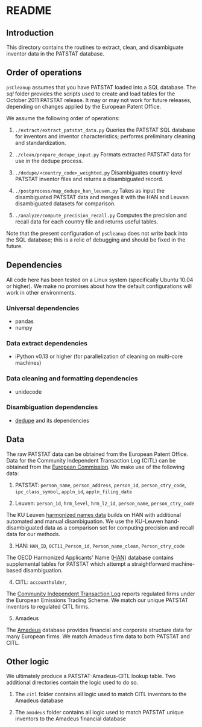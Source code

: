 README
=================

Introduction
---------------

This directory contains the routines to extract, clean, and disambiguate inventor data in the PATSTAT database. 


Order of operations
-------------------

`psCleanup` assumes that you have PATSTAT loaded into a SQL database. The *sql* folder provides the scripts used to create and load tables for the October 2011 PATSTAT release. It may or may not work for future releases, depending on changes applied by the European Patent Office. 

We assume the following order of operations:

1. `./extract/extract_patstat_data.py`
Queries the PATSTAT SQL database for inventors and inventor characteristics; performs preliminary cleaning and standardization.

2. `./clean/prepare_dedupe_input.py`
Formats extracted PATSTAT data for use in the dedupe process.

3. `./dedupe/<country_code>_weighted.py`
Disambiguates country-level PATSTAT inventor files and returns a disambiguated record.

4. `./postprocess/map_dedupe_han_leuven.py`
Takes as input the disambiguated PATSTAT data and merges it with the HAN and Leuven disambiguated datasets for comparison.

4. `./analyze/compute_precision_recall.py`
Computes the precision and recall data for each country file and returns useful tables.

Note that the present configuration of `psCleanup` does not write back into the SQL database; this is a relic of debugging and should be fixed in the future. 



Dependencies
--------------------

All code here has been tested on a Linux system (specifically
Ubuntu 10.04 or higher). We make no promises about how the default
configurations will work in other environments.

### Universal dependencies
- pandas
- numpy

### Data extract dependencies
- iPython v0.13 or higher (for parallelization of cleaning on multi-core machines)

### Data cleaning and formatting dependencies
- unidecode

### Disambiguation dependencies
- [dedupe](https://github.com/open-city/dedupe) and its dependencies


Data
---------------
The raw PATSTAT data can be obtained from the European Patent Office. Data for the Community Independent Transaction Log (CITL) can be obtained from the [European Commission](http://ec.europa.eu/environment/ets/). 
We make use of the following data:

1. PATSTAT: `person_name`, `person_address`, `person_id`, `person_ctry_code`, `ipc_class_symbol`, `appln_id`, `appln_filing_date`

2. Leuven: `person_id`, `hrm_level`, `hrm_l2_id`, `person_name`, `person_ctry_code`

The KU Leuven [harmonized names data](http://www.ecoom.be/en/EEE-PPAT) builds on HAN with additional automated and manual disambiguation. We use the KU-Leuven hand-disambiguated data as a comparison set for computing precision and recall data for our methods. 

3. HAN: `HAN_ID`, `OCT11_Person_id`, `Person_name_clean`, `Person_ctry_code`

The OECD Harmonized Applicants' Name ([HAN](http://www.oecd.org/sti/inno/oecdpatentdatabases.htm)) database contains supplemental tables for PATSTAT which attempt a straightforward machine-based disambiguation.

4. CITL: `accountholder`, 

The [Community Independent Transaction Log](http://ec.europa.eu/environment/ets/) reports regulated firms under the European Emissions Trading Scheme. We match our unique PATSTAT inventors to regulated CITL firms. 

5. Amadeus

The [Amadeus](https://amadeus.bvdinfo.com/version-2013617/home.serv?product=amadeusneo) database provides financial and corporate structure data for many European firms. We match Amadeus firm data to both PATSTAT and CITL. 


Other logic
------------------------

We ultimately produce a PATSTAT-Amadeus-CITL lookup table. Two additional directories contain the logic used to do so.

1. The `citl` folder contains all logic used to match CITL inventors to the Amadeus database

2. The `amadeus` folder contains all logic used to match PATSTAT unique inventors to the Amadeus financial database
